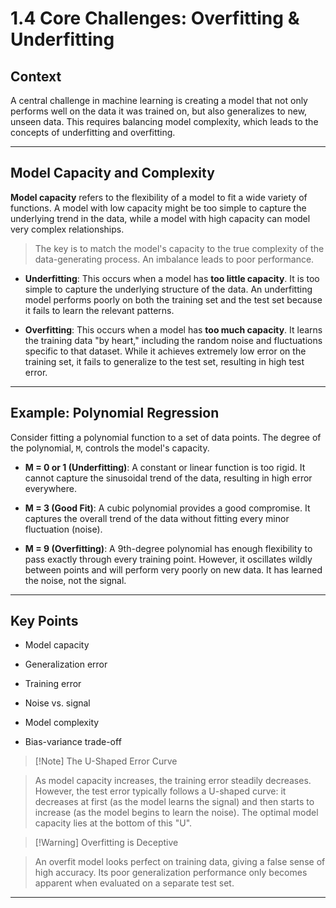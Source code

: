  

# 1.4 Core Challenges: Overfitting & Underfitting

## Context

A central challenge in machine learning is creating a model that not only performs well on the data it was trained on, but also generalizes to new, unseen data. This requires balancing model complexity, which leads to the concepts of underfitting and overfitting.

---

## Model Capacity and Complexity

**Model capacity** refers to the flexibility of a model to fit a wide variety of functions. A model with low capacity might be too simple to capture the underlying trend in the data, while a model with high capacity can model very complex relationships.

> The key is to match the model's capacity to the true complexity of the data-generating process. An imbalance leads to poor performance.

* **Underfitting**: This occurs when a model has **too little capacity**. It is too simple to capture the underlying structure of the data. An underfitting model performs poorly on both the training set and the test set because it fails to learn the relevant patterns.

* **Overfitting**: This occurs when a model has **too much capacity**. It learns the training data "by heart," including the random noise and fluctuations specific to that dataset. While it achieves extremely low error on the training set, it fails to generalize to the test set, resulting in high test error.

---

## Example: Polynomial Regression

Consider fitting a polynomial function to a set of data points. The degree of the polynomial, `M`, controls the model's capacity.

* **M = 0 or 1 (Underfitting)**: A constant or linear function is too rigid. It cannot capture the sinusoidal trend of the data, resulting in high error everywhere.

* **M = 3 (Good Fit)**: A cubic polynomial provides a good compromise. It captures the overall trend of the data without fitting every minor fluctuation (noise).

* **M = 9 (Overfitting)**: A 9th-degree polynomial has enough flexibility to pass exactly through every training point. However, it oscillates wildly between points and will perform very poorly on new data. It has learned the noise, not the signal.

---

## Key Points

* Model capacity

* Generalization error

* Training error

* Noise vs. signal

* Model complexity

* Bias-variance trade-off

> [!Note] The U-Shaped Error Curve

> As model capacity increases, the training error steadily decreases. However, the test error typically follows a U-shaped curve: it decreases at first (as the model learns the signal) and then starts to increase (as the model begins to learn the noise). The optimal model capacity lies at the bottom of this "U".

> [!Warning] Overfitting is Deceptive

> An overfit model looks perfect on training data, giving a false sense of high accuracy. Its poor generalization performance only becomes apparent when evaluated on a separate test set.

***